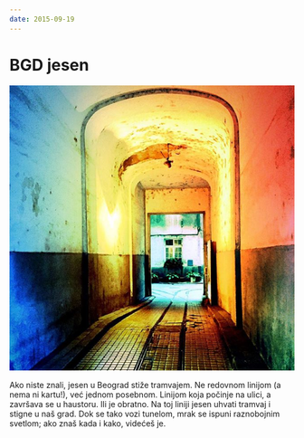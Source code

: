 ```yaml
---
date: 2015-09-19
---
```


# BGD jesen

![](bgd-jesen.jpg)

Ako niste znali, jesen u Beograd stiže tramvajem. Ne redovnom linijom (a nema ni kartu!), već jednom posebnom. Linijom koja počinje na ulici, a završava se u haustoru. Ili je obratno. Na toj liniji jesen uhvati tramvaj i stigne u naš grad. Dok se tako vozi tunelom, mrak se ispuni raznobojnim svetlom; ako znaš kada i kako, videćeš je.

